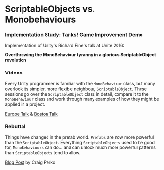 # ScriptableObjects vs. Monobehaviours
### Implementation Study: Tanks! Game Improvement Demo

Implementation of Unity's Richard Fine's talk at Unite 2016:

**Overthrowing the MonoBehaviour tyranny in a glorious ScriptableObject revolution**

### Videos
Every Unity programmer is familiar with the `MonoBehaviour` class, but many overlook its simpler, more flexible neighbour, `ScriptableObject`. These sessions go over the `ScriptableObject` class in detail, compare it to the `MonoBehaviour` class and work through many examples of how they might be applied in a project.

[Europe Talk](https://www.youtube.com/watch?v=VBA1QCoEAX4) & [Boston Talk](https://www.youtube.com/watch?v=6vmRwLYWNRo)



### Rebuttal
Things have changed in the prefab world. `Prefabs` are now more powerful than the `ScriptableObject`. Everything `ScriptableObjects` used to be good for, `MonoBehaviours` can do... and can unlock much more powerful patterns than `ScriptableObjects` tend to allow.

[Blog Post](http://projectperko.blogspot.ca/2016/07/scriptableobject.html) by Craig Perko
